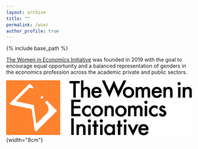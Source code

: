 ```yaml
---
layout: archive
title: ""
permalink: /wie/
author_profile: true
---
```




{% include base_path %}

[The Women in Economics Initiative](https://www.women-in-economics.com/) was founded in 2019 with the goal to encourage equal opportunity and a balanced representation of genders in the economics profession across the academic private and public sectors.

![](images/wie_logo.png){width="8cm"}
